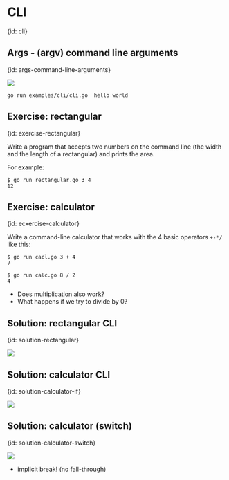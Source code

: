 # CLI
{id: cli}

## Args - (argv) command line arguments
{id: args-command-line-arguments}


![](examples/cli/cli.go)

```
go run examples/cli/cli.go  hello world
```


## Exercise: rectangular
{id: exercise-rectangular}

Write a program that accepts two numbers on the command line
(the width and the length of a rectangular) and prints the area.

For example:

```
$ go run rectangular.go 3 4
12
```

## Exercise: calculator
{id: ecxercise-calculator}

Write a command-line calculator that works with the 4 basic operators `+-*/` like this:

```
$ go run cacl.go 3 + 4
7

$ go run calc.go 8 / 2
4
```

* Does multiplication also work?
* What happens if we try to divide by 0?


## Solution: rectangular CLI
{id: solution-rectangular}

![](examples/rectangular/rectangular.go)

## Solution: calculator CLI
{id: solution-calculator-if}

![](examples/calc-with-if/calc_with_if.go)

## Solution: calculator (switch)
{id: solution-calculator-switch}

![](examples/calc-with-switch/calc_with_switch.go)

* implicit break! (no fall-through)
